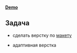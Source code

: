 **[Demo](http://84.38.180.229:89)**

## Задача

- сделать верстку по [макету](https://www.figma.com/file/ggA2hlBHJfI6CeuKclkqr9/Finkit-Test)

- адаптивная верстка
